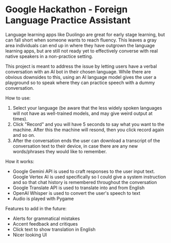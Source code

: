 # Google Hackathon - Foreign Language Practice Assistant

Language learning apps like Duolingo are great for early stage learning, but can fall short when someone wants to reach fluency. This leaves a gray area individuals can end up in where they have outgrown the language learning apps, but are still not ready yet to effectively converse with real native speakers in a non-practice setting. 

This project is meant to address the issue by letting users have a verbal conversation with an AI bot in their chosen language. While there are obvious downsides to this, using an AI language model gives the user a playground so to speak where they can practice speech with a dummy conversation. 

How to use:
1. Select your language (be aware that the less widely spoken languages will not have as well-trained models, and may give weird output at times).
2. Click "Record" and you will have 5 seconds to say what you want to the machine. After this the machine will resond, then you click record again and so on.
3. After the conversation ends the user can download a transcript of the conversation text to their device, in case there are any new words/phrases they would like to remember.

How it works:
- Google Gemini API is used to craft responses to the user input text. Google Vertex AI is used specifically so I could give a system instruction and so that chat history is remembered throughout the conversation
- Google Translate API is used to translate into and from English
- OpenAI Whisper is used to convert the user's speech to text
- Audio is played with Pygame

Features to add in the future:
- Alerts for grammatical mistakes
- Accent feedback and critiques
- Click text to show translation in English
- Nicer looking UI
